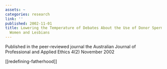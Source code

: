 ```yaml
---
assets: ~
categories: research
link: ''
published: 2002-11-01
title: Lowering the Temperature of Debates About the Use of Donor Sperm by Single
  Women and Lesbians
---
```

Published in the peer-reviewed journal the Australian Journal of Professional and
Applied Ethics 4(2) November 2002

[[redefining-fatherhood]] 
